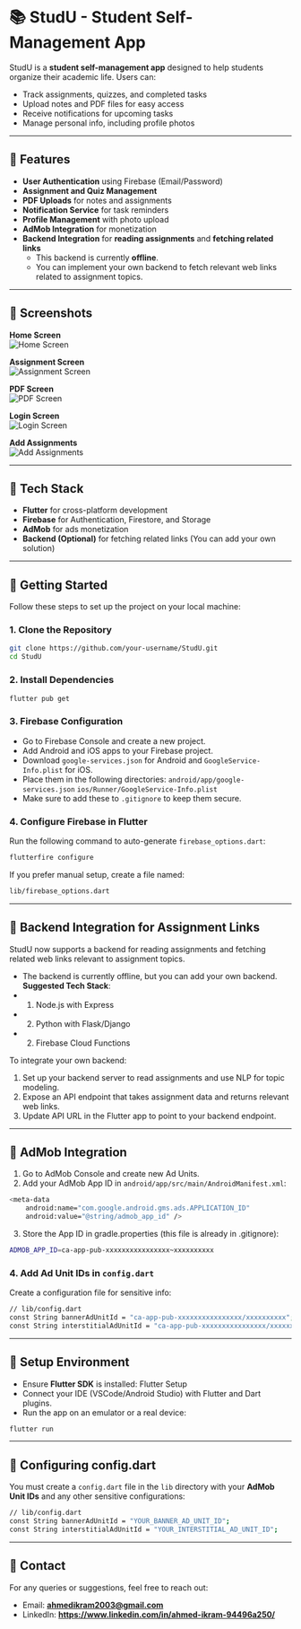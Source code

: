 # 📚 StudU - Student Self-Management App

StudU is a **student self-management app** designed to help students organize their academic life. Users can:

- Track assignments, quizzes, and completed tasks
- Upload notes and PDF files for easy access
- Receive notifications for upcoming tasks
- Manage personal info, including profile photos

---

## 🚀 **Features**

- **User Authentication** using Firebase (Email/Password)
- **Assignment and Quiz Management**
- **PDF Uploads** for notes and assignments
- **Notification Service** for task reminders
- **Profile Management** with photo upload
- **AdMob Integration** for monetization
- **Backend Integration** for **reading assignments** and **fetching related links**
  - This backend is currently **offline**.
  - You can implement your own backend to fetch relevant web links related to assignment topics.

---

## 📸 **Screenshots**

**Home Screen**  
![Home Screen](assets/screenshots/home_screen.jpeg)

**Assignment Screen**  
![Assignment Screen](assets/screenshots/assignment_screen.jpeg)

**PDF Screen**  
![PDF Screen](assets/screenshots/pdf_screen.jpeg)

**Login Screen**  
![Login Screen](assets/screenshots/login_screen.jpeg)

**Add Assignments**  
![Add Assignments](assets/screenshots/add_screen.jpeg)

---

## 🔧 Tech Stack

- **Flutter** for cross-platform development
- **Firebase** for Authentication, Firestore, and Storage
- **AdMob** for ads monetization
- **Backend (Optional)** for fetching related links (You can add your own solution)

---

## 📲 Getting Started

Follow these steps to set up the project on your local machine:

### 1. Clone the Repository

```bash
git clone https://github.com/your-username/StudU.git
cd StudU
```

### 2. Install Dependencies

```bash
flutter pub get
```

### 3. Firebase Configuration

- Go to Firebase Console and create a new project.
- Add Android and iOS apps to your Firebase project.
- Download `google-services.json` for Android and `GoogleService-Info.plist` for iOS.
- Place them in the following directories:
  `android/app/google-services.json`
  `ios/Runner/GoogleService-Info.plist`
- Make sure to add these to `.gitignore` to keep them secure.

### 4. Configure Firebase in Flutter

Run the following command to auto-generate `firebase_options.dart`:

```bash
flutterfire configure
```

If you prefer manual setup, create a file named:

```bash
lib/firebase_options.dart
```

---

## 🔗 Backend Integration for Assignment Links

StudU now supports a backend for reading assignments and fetching related web links relevant to assignment topics.

- The backend is currently offline, but you can add your own backend.
  <br>**Suggested Tech Stack**:
- 1. Node.js with Express
- 2. Python with Flask/Django
- 2. Firebase Cloud Functions

To integrate your own backend:

1. Set up your backend server to read assignments and use NLP for topic modeling.
2. Expose an API endpoint that takes assignment data and returns relevant web links.
3. Update API URL in the Flutter app to point to your backend endpoint.

---

## 📢 AdMob Integration

1. Go to AdMob Console and create new Ad Units.
2. Add your AdMob App ID in `android/app/src/main/AndroidManifest.xml`:

```bash
<meta-data
    android:name="com.google.android.gms.ads.APPLICATION_ID"
    android:value="@string/admob_app_id" />
```

3. Store the App ID in gradle.properties (this file is already in .gitignore):

```bash
ADMOB_APP_ID=ca-app-pub-xxxxxxxxxxxxxxxx~xxxxxxxxxx
```

### 4. Add Ad Unit IDs in `config.dart`

Create a configuration file for sensitive info:

```bash
// lib/config.dart
const String bannerAdUnitId = "ca-app-pub-xxxxxxxxxxxxxxxx/xxxxxxxxxx";
const String interstitialAdUnitId = "ca-app-pub-xxxxxxxxxxxxxxxx/xxxxxxxxxx";
```

---

## 🔑 Setup Environment

- Ensure **Flutter SDK** is installed: Flutter Setup
- Connect your IDE (VSCode/Android Studio) with Flutter and Dart plugins.
- Run the app on an emulator or a real device:

```bash
flutter run
```

---

## 🎨 Configuring config.dart

You must create a `config.dart` file in the `lib` directory with your **AdMob Unit IDs** and any other sensitive configurations:

```bash
// lib/config.dart
const String bannerAdUnitId = "YOUR_BANNER_AD_UNIT_ID";
const String interstitialAdUnitId = "YOUR_INTERSTITIAL_AD_UNIT_ID";
```

---

## 💬 Contact

For any queries or suggestions, feel free to reach out:

- Email: **ahmedikram2003@gmail.com**
- LinkedIn: **https://www.linkedin.com/in/ahmed-ikram-94496a250/**
